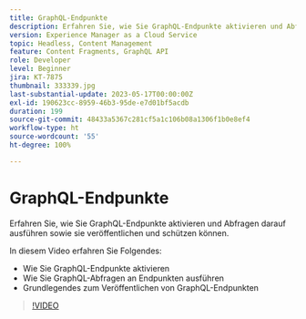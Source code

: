 ```yaml
---
title: GraphQL-Endpunkte
description: Erfahren Sie, wie Sie GraphQL-Endpunkte aktivieren und Abfragen darauf ausführen sowie sie veröffentlichen und schützen können.
version: Experience Manager as a Cloud Service
topic: Headless, Content Management
feature: Content Fragments, GraphQL API
role: Developer
level: Beginner
jira: KT-7875
thumbnail: 333339.jpg
last-substantial-update: 2023-05-17T00:00:00Z
exl-id: 190623cc-8959-46b3-95de-e7d01bf5acdb
duration: 199
source-git-commit: 48433a5367c281cf5a1c106b08a1306f1b0e8ef4
workflow-type: ht
source-wordcount: '55'
ht-degree: 100%

---
```


# GraphQL-Endpunkte

Erfahren Sie, wie Sie GraphQL-Endpunkte aktivieren und Abfragen darauf ausführen sowie sie veröffentlichen und schützen können.

In diesem Video erfahren Sie Folgendes:

+ Wie Sie GraphQL-Endpunkte aktivieren
+ Wie Sie GraphQL-Abfragen an Endpunkten ausführen
+ Grundlegendes zum Veröffentlichen von GraphQL-Endpunkten

>[!VIDEO](https://video.tv.adobe.com/v/3445032?quality=12&learn=on&captions=ger)

